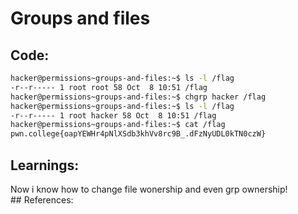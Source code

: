 # Groups and files
## Code:
```bash
hacker@permissions~groups-and-files:~$ ls -l /flag
-r--r----- 1 root root 58 Oct  8 10:51 /flag
hacker@permissions~groups-and-files:~$ chgrp hacker /flag
hacker@permissions~groups-and-files:~$ ls -l /flag
-r--r----- 1 root hacker 58 Oct  8 10:51 /flag
hacker@permissions~groups-and-files:~$ cat /flag
pwn.college{oapYEWHr4pNlXSdb3khVv8rc9B_.dFzNyUDL0kTN0czW}
```
## Learnings:
Now i know how to change file wonership and even grp ownership!
## References:
